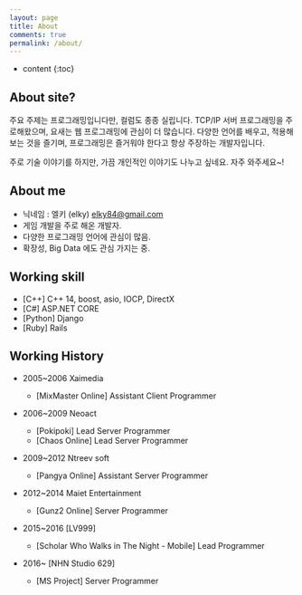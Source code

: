 ```yaml
---
layout: page
title: About
comments: true
permalink: /about/
---
```


* content
{:toc}

## About site?
주요 주제는 프로그래밍입니다만, 컬럼도 종종 실립니다.
TCP/IP 서버 프로그래밍을 주로해왔으며, 요새는 웹 프로그래밍에 관심이 더 많습니다.
다양한 언어를 배우고, 적용해보는 것을 즐기며, 프로그래밍은 즐거워야 한다고 항상 주장하는 개발자입니다.

주로 기술 이야기를 하지만, 가끔 개인적인 이야기도 나누고 싶네요.
자주 와주세요~!


## About me
* 닉네임 : 엘키 (elky) [elky84@gmail.com](elky84@gmail.com)
* 게임 개발을 주로 해온 개발자.
* 다양한 프로그래밍 언어에 관심이 많음.
* 확장성, Big Data 에도 관심 가지는 중.


## Working skill
* [C++] C++ 14, boost, asio, IOCP, DirectX
* [C#] ASP.NET CORE
* [Python] Django
* [Ruby] Rails


## Working History
* 2005~2006 Xaimedia
   * [MixMaster Online] Assistant Client Programmer

* 2006~2009 Neoact
   * [Pokipoki] Lead Server Programmer
   * [Chaos Online] Lead Server Programmer

* 2009~2012 Ntreev soft
   * [Pangya Online] Assistant Server Programmer

* 2012~2014 Maiet Entertainment
   * [Gunz2 Online] Server Programmer

* 2015~2016 [LV999]
   * [Scholar Who Walks in The Night - Mobile] Lead Programmer

* 2016~ [NHN Studio 629]
   * [MS Project] Server Programmer
